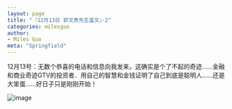 ```yaml
---
layout: page
title: "『12月13日 郭文贵先生盖文』·2"
categories: milesguo
author:
- Miles Guo
meta: "Springfield"
---
```


12月13号：无数个恭喜的电话和信息向我发来，这确实是个了不起的奇迹……金融和商业奇迹GTV的投资者．用自己的智慧和金钱证明了自己到底是聪明人……还是大笨蛋……好日子只是刚刚开始！

![image](../../../../image/milesguo/2020_12_13_Miles_Guo_Getter_2_1.png)
